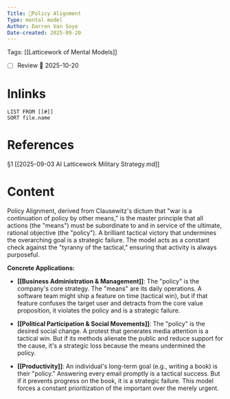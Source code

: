 ```yaml
---
Title: 🧩Policy Alignment
Type: mental model 
Author: Darren Van Soye 
Date-created: 2025-09-20
---
```

Tags: [[Latticework of Mental Models]]

- [ ] Review 📅 2025-10-20
    
# Inlinks

```dataview
LIST FROM [[#]]
SORT file.name
```

# References

§1 [[2025-09-03 AI Latticework Military Strategy.md]]

# Content

Policy Alignment, derived from Clausewitz's dictum that "war is a continuation of policy by other means," is the master principle that all actions (the "means") must be subordinate to and in service of the ultimate, rational objective (the "policy"). A brilliant tactical victory that undermines the overarching goal is a strategic failure. The model acts as a constant check against the "tyranny of the tactical," ensuring that activity is always purposeful.

**Concrete Applications:**

- **[[Business Administration & Management]]**: The "policy" is the company's core strategy. The "means" are its daily operations. A software team might ship a feature on time (tactical win), but if that feature confuses the target user and detracts from the core value proposition, it violates the policy and is a strategic failure.
    
- **[[Political Participation & Social Movements]]**: The "policy" is the desired social change. A protest that generates media attention is a tactical win. But if its methods alienate the public and reduce support for the cause, it's a strategic loss because the means undermined the policy.
    
- **[[Productivity]]**: An individual's long-term goal (e.g., writing a book) is their "policy." Answering every email promptly is a tactical success. But if it prevents progress on the book, it is a strategic failure. This model forces a constant prioritization of the important over the merely urgent.